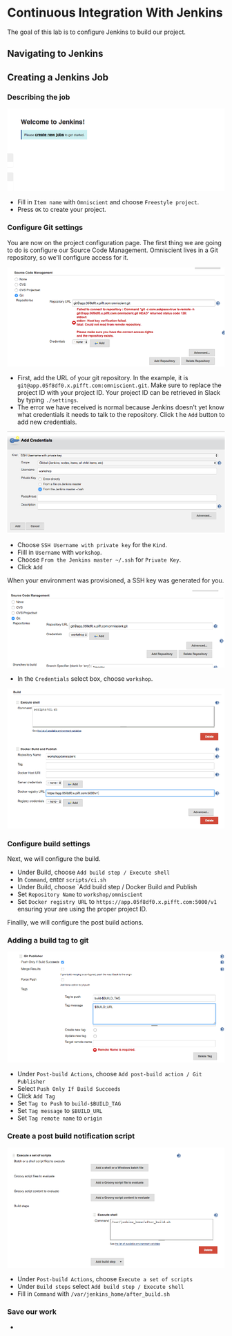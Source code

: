 # Continuous Integration With Jenkins

The goal of this lab is to configure Jenkins to build our project.

## Navigating to Jenkins

## Creating a Jenkins Job

### Describing the job
![create job](create_job.png)

* Fill in `Item name` with `Omniscient` and choose `Freestyle project`.
* Press `OK` to create your project.

### Configure Git settings

You are now on the project configuration page. The first thing we are going to do is configure
our Source Code Management. Omniscient lives in a Git repository, so we'll configure access for it.

![git1](git1.png)

* First, add the URL of your git repository. In the example, it is `git@app.05f8df0.x.pifft.com:omniscient.git`.
Make sure to replace the project ID with your project ID. Your project ID can be retrieved in Slack by
typing `./settings`.
* The error we have received is normal because Jenkins doesn't yet know what credentials it needs to talk
to the repository. Click t he `Add` button to add new credentials.

![git2](git2.png)

* Choose `SSH Username with private key` for the `Kind`.
* Fiill in `Username` with `workshop`.
* Choose `From the Jenkins master ~/.ssh` for `Private Key`.
* Click `Add`

When your environment was provisioned, a SSH key was generated for you.

![git3](git3.png)

* In the `Credentials` select box, choose `workshop`.

![build1](build1.png)

### Configure build settings

Next, we will configure the build.

* Under Build, choose `Add build step / Execute shell`
* In `Command`, enter `scripts/ci.sh`
* Under Build, choose `Add build step / Docker Build and Publish
* Set `Repository Name` to `workshop/omniscient`
* Set `Docker registry URL` to `https://app.05f8df0.x.pifft.com:5000/v1` ensuring your are using the proper
project ID.

Finallly, we will configure the post build actions.

### Adding a build tag to git

![post1](post1.png)

* Under `Post-build Actions`, choose `Add post-build action / Git Publisher`
* Select `Push Only If Build Succeeds`
* Click `Add Tag`
* Set `Tag to Push` to `build-$BUILD_TAG`
* Set `Tag message` to `$BUILD_URL`
* Set `Tag remote name` to `origin`

### Create a post build notification script

![post2](post2.png)

* Under `Post-build Actions`, choose `Execute a set of scripts`
* Under `Build steps` select `Add build step / Execute shell`
* Fill in `Command` with `/var/jenkins_home/after_build.sh`

### Save our work

*